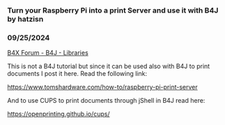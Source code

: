 ### Turn your Raspberry Pi into a print Server and use it with B4J by hatzisn
### 09/25/2024
[B4X Forum - B4J - Libraries](https://www.b4x.com/android/forum/threads/134926/)

This is not a B4J tutorial but since it can be used also with B4J to print documents I post it here. Read the following link:  
  
<https://www.tomshardware.com/how-to/raspberry-pi-print-server>  
  
  
And to use CUPS to print documents through jShell in B4J read here:  
  
<https://openprinting.github.io/cups/>